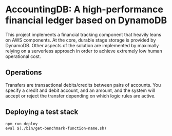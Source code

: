 # AccountingDB: A high-performance financial ledger based on DynamoDB

This project implements a financial tracking component that heavily leans on AWS
components. At the core, durable stage storage is provided by DynamoDB. Other
aspects of the solution are implemented by maximally relying on a serverless
approach in order to achieve extremely low human operational cost.

## Operations

Transfers are transactional debits/credits between pairs of accounts. You
specify a credit and debit account, and an amount, and the system will accept or
reject the transfer depending on which logic rules are active.

## Deploying a test stack

```shell
npm run deploy
eval $(./bin/get-benchmark-function-name.sh)
```
